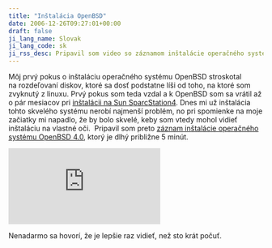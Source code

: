 ```yaml
---
title: "Inštalácia OpenBSD"
date: 2006-12-26T09:27:01+00:00
draft: false
ji_lang_name: Slovak
ji_lang_code: sk
ji_rss_desc: Pripavil som video so záznamom inštalácie operačného systému OpenBSD 4.0.
---
```


Môj prvý pokus o inštaláciu operačného systému OpenBSD stroskotal na rozdeľovaní diskov, ktoré sa dosť podstatne líši od toho, na ktoré som zvyknutý z linuxu. 
Prvý pokus som teda vzdal a k OpenBSD som sa vrátil až o pár mesiacov pri [inštalácii na Sun SparcStation4][1]. 
Dnes mi už inštalácia tohto skvelého systému nerobí najmenší problém, no pri spomienke na moje začiatky mi napadlo, že by bolo skvelé, keby som vtedy mohol vidieť inštaláciu na vlastné oči. 
Pripavil som preto [záznam inštalácie operačného systému OpenBSD 4.0][2], ktorý je dlhý približne 5 minút. 

<div class="youtube-container">
<iframe src="https://www.youtube.com/embed/k379pL8EAOw" title="Záznam inštalácie operačného systému OpenBSD 4.0" frameborder="0" allow="accelerometer; autoplay; clipboard-write; encrypted-media; gyroscope; picture-in-picture; web-share" referrerpolicy="strict-origin-when-cross-origin" allowfullscreen></iframe>
</div>

Nenadarmo sa hovorí, že je lepšie raz vidieť, než sto krát počuť.

[1]: /openbsd-na-sun-sparcstation4/
[2]: https://www.youtube.com/watch?v=k379pL8EAOw